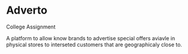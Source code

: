 # Adverto
College Assignment

A platform to allow know brands to advertise special offers aviavle in physical stores to interseted customers that are geographicaly
close to.



